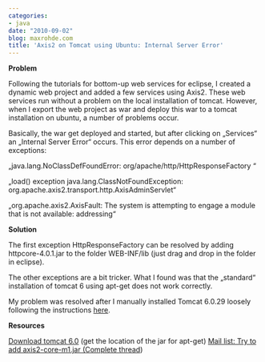 ```yaml
---
categories:
- java
date: "2010-09-02"
blog: maxrohde.com
title: 'Axis2 on Tomcat using Ubuntu: Internal Server Error'
---
```


**Problem**

Following the tutorials for bottom-up web services for eclipse, I created a dynamic web project and added a few services using Axis2. These web services run without a problem on the local installation of tomcat. However, when I export the web project as war and deploy this war to a tomcat installation on ubuntu, a number of problems occur.

Basically, the war get deployed and started, but after clicking on „Services“ an „Internal Server Error“ occurs. This error depends on a number of exceptions:

„java.lang.NoClassDefFoundError: org/apache/http/HttpResponseFactory “

„load() exception java.lang.ClassNotFoundException: org.apache.axis2.transport.http.AxisAdminServlet“

„org.apache.axis2.AxisFault: The system is attempting to engage a module that is not available: addressing“

**Solution**

The first exception HttpResponseFactory can be resolved by adding httpcore-4.0.1.jar to the folder WEB-INF/lib (just drag and drop in the folder in eclipse).

The other exceptions are a bit tricker. What I found was that the „standard“ installation of tomcat 6 using apt-get does not work correctly.

My problem was resolved after I manually installed Tomcat 6.0.29 loosely following the instructions [here](http://kmtk.cs.ait.ac.th/knowledge-center/how-to/install-tomcat-6-on-ubuntu-server-8.0.4).

**Resources**

[Download tomcat 6.0](http://tomcat.apache.org/download-60.cgi) (get the location of the jar for apt-get) <a href="http://mail-archives.apache.org/mod\_mbox/axis-java-user/201006.mbox/">Mail list: Try to add axis2-core-m1.jar ([Complete thread](http://web.archiveorange.com/archive/v/XzGGBNQaQw3XU2UUzhCZ))